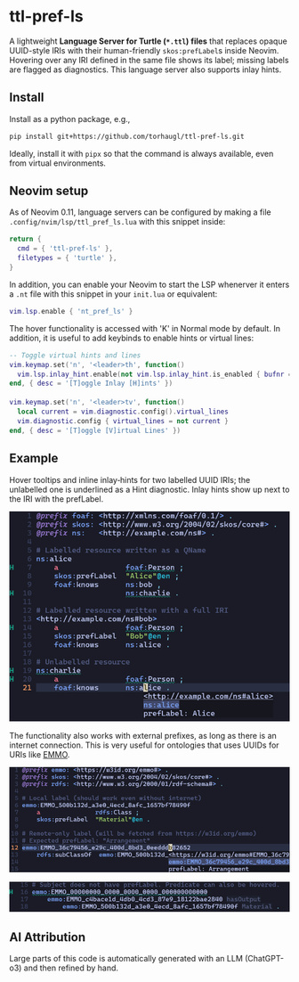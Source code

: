 ttl-pref-ls
===========

A lightweight **Language Server for Turtle (`*.ttl`) files** that replaces
opaque UUID-style IRIs with their human-friendly `skos:prefLabel`s inside
Neovim. Hovering over any IRI defined in the same file shows its label; missing
labels are flagged as diagnostics. This language server also supports inlay
hints.

## Install

Install as a python package, e.g.,
```sh
pip install git+https://github.com/torhaugl/ttl-pref-ls.git
```
Ideally, install it with `pipx` so that the command is always available, even
from virtual environments.

## Neovim setup

As of Neovim 0.11, language servers can be configured by making a file
`.config/nvim/lsp/ttl_pref_ls.lua` with this snippet inside:
```lua
return {
  cmd = { 'ttl-pref-ls' },
  filetypes = { 'turtle' },
}
```
In addition, you can enable your Neovim to start the LSP whenerver it enters a
`.nt` file with this snippet in your `init.lua` or equivalent:
```lua
vim.lsp.enable { 'nt_pref_ls' }
```

The hover functionality is accessed with 'K' in Normal mode by default. In
addition, it is useful to add keybinds to enable hints or virtual lines:
```lua
-- Toggle virtual hints and lines
vim.keymap.set('n', '<leader>th', function()
  vim.lsp.inlay_hint.enable(not vim.lsp.inlay_hint.is_enabled { bufnr = 0 })
end, { desc = '[T]oggle Inlay [H]ints' })

vim.keymap.set('n', '<leader>tv', function()
  local current = vim.diagnostic.config().virtual_lines
  vim.diagnostic.config { virtual_lines = not current }
end, { desc = '[T]oggle [V]irtual Lines' })

```

## Example

Hover tooltips and inline inlay‑hints for two labelled UUID IRIs; the
unlabelled one is underlined as a Hint diagnostic.
Inlay hints show up next to the IRI with the prefLabel.

![Hover and diagnostics](/figs/neovim.png)

The functionality also works with external prefixes, as long as there is an
internet connection. This is very useful for ontologies that uses UUIDs for
URIs like [EMMO](http://www.w3id.org/emmo#).

![Hover in EMMO](/figs/emmo.png)

![Diagnostics and inline hints in EMMO](/figs/emmo2.png)

## AI Attribution

Large parts of this code is automatically generated with an LLM (ChatGPT-o3)
and then refined by hand.
